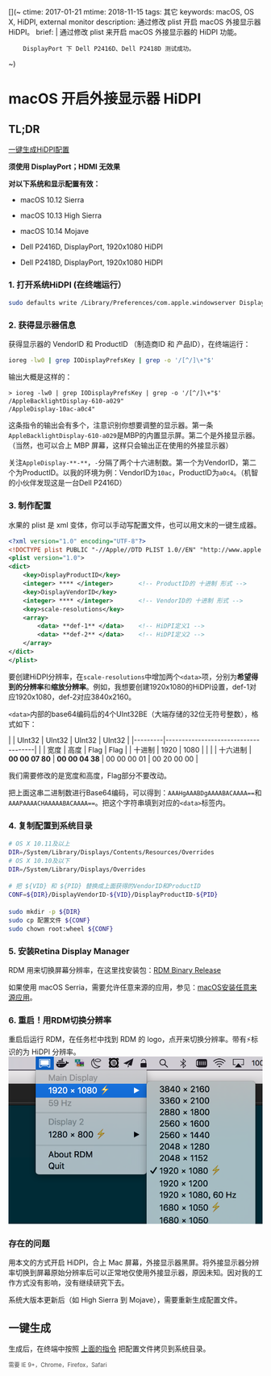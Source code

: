 [](~
    ctime: 2017-01-21
    mtime: 2018-11-15
    tags: 其它
    keywords: macOS, OS X, HiDPI, external monitor
    description: 通过修改 plist 开启 macOS 外接显示器 HiDPI。
    brief: |
        通过修改 plist 来开启 macOS 外接显示器的 HiDPI 功能。

        DisplayPort 下 Dell P2416D、Dell P2418D 测试成功。
~)

macOS 开启外接显示器 HiDPI
===

## TL;DR
[一键生成HiDPI配置](#one-key)

**须使用 DisplayPort；HDMI 无效果**

**对以下系统和显示配置有效：**

* macOS 10.12 Sierra
* macOS 10.13 High Sierra
* macOS 10.14 Mojave


* Dell P2416D, DisplayPort, 1920x1080 HiDPI
* Dell P2418D, DisplayPort, 1920x1080 HiDPI


### 1. 打开系统HiDPI (在终端运行）
```bash
sudo defaults write /Library/Preferences/com.apple.windowserver DisplayResolutionEnabled -bool YES
```

### 2. 获得显示器信息

获得显示器的 VendorID 和 ProductID （制造商ID 和 产品ID），在终端运行：

```bash
ioreg -lw0 | grep IODisplayPrefsKey | grep -o '/[^/]\+"$'
```

输出大概是这样的：
```text
> ioreg -lw0 | grep IODisplayPrefsKey | grep -o '/[^/]\+"$'
/AppleBacklightDisplay-610-a029"
/AppleDisplay-10ac-a0c4"
```

这条指令的输出会有多个，注意识别你想要调整的显示器。第一条`AppleBacklightDisplay-610-a029`是MBP的内置显示屏。第二个是外接显示器。（当然，也可以合上 MBP 屏幕，这样只会输出正在使用的外接显示器）

关注`AppleDisplay-**-**`，`-`分隔了两个十六进制数。第一个为VendorID，第二个为ProductID。以我的环境为例：VendorID为`10ac`，ProductID为`a0c4`。（机智的小伙伴发现这是一台Dell P2416D）

### 3. 制作配置
水果的 plist 是 xml 变体，你可以手动写配置文件，也可以用文末的一键生成器。

```xml
<?xml version="1.0" encoding="UTF-8"?>
<!DOCTYPE plist PUBLIC "-//Apple//DTD PLIST 1.0//EN" "http://www.apple.com/DTDs/PropertyList-1.0.dtd">
<plist version="1.0">
<dict>
    <key>DisplayProductID</key>
    <integer> **** </integer>       <!-- ProductID的 十进制 形式 -->
    <key>DisplayVendorID</key>
    <integer> **** </integer>       <!-- VendorID的 十进制 形式 -->
    <key>scale-resolutions</key>
    <array>
        <data> **def-1** </data>    <!-- HiDPI定义1 -->
        <data> **def-2** </data>    <!-- HiDPI定义2 -->
    </array>
</dict>
</plist>
```

要创建HiDPI分辨率，在`scale-resolutions`中增加两个`<data>`项，分别为**希望得到的分辨率**和**缩放分辨率**。例如，我想要创建1920x1080的HiDPI设置，def-1对应1920x1080，def-2对应3840x2160。

`<data>`内部的base64编码后的4个UInt32BE（大端存储的32位无符号整数），格式如下：

|         | UInt32 | UInt32 | UInt32 | UInt32   |
|---------|-------------------------------------|
|         |  宽度  |  高度  |  Flag   |  Flag    |
| 十进制   | 1920  | 1080   |         |          |
| 十六进制 | **00 00 07 80** | **00 00 04 38** | 00 00 00 01 | 00 20 00 00 |

我们需要修改的是宽度和高度，Flag部分不要改动。

把上面这串二进制数进行Base64编码，可以得到：`AAAHgAAABDgAAAABACAAAA==`和`AAAPAAAACHAAAAABACAAAA==`。把这个字符串填到对应的`<data>`标签内。


[](< #copy-conf >)
### 4. 复制配置到系统目录
```bash
# OS X 10.11及以上
DIR=/System/Library/Displays/Contents/Resources/Overrides
# OS X 10.10及以下
DIR=/System/Library/Displays/Overrides

# 把 ${VID} 和 ${PID} 替换成上面获得的VendorID和ProductID
CONF=${DIR}/DisplayVendorID-${VID}/DisplayProductID-${PID}

sudo mkdir -p ${DIR}
sudo cp 配置文件 ${CONF}
sudo chown root:wheel ${CONF}
```

### 5. 安装Retina Display Manager
RDM 用来切换屏幕分辨率，在这里找安装包：[RDM Binary Release](http://avi.alkalay.net/software/RDM/)

如果使用 macOS Serria，需要允许任意来源的应用，参见：[macOS安装任意来源应用](http://osxdaily.com/2016/09/27/allow-apps-from-anywhere-macos-gatekeeper/)。

### 6. 重启！用RDM切换分辨率
重启后运行 RDM，在任务栏中找到 RDM 的 logo，点开来切换分辨率。带有⚡️标识的为 HiDPI 分辨率。
![RDM Screenshot](./RDM-screenshot.png)

### 存在的问题
用本文的方式开启 HiDPI，合上 Mac 屏幕，外接显示器黑屏。将外接显示器分辨率切换到屏幕原始分辨率后可以正常地仅使用外接显示器，原因未知。因对我的工作方式没有影响，没有继续研究下去。

系统大版本更新后（如 High Sierra 到 Mojave），需要重新生成配置文件。

[](< #one-key >)
## 一键生成

生成后，在终端中按照 [上面的指令](#copy-conf) 把配置文件拷贝到系统目录。

<div class="hint">需要 IE 9+，Chrome，Firefox，Safari</div><div id="onekey-gen"></div>

<style>
.hint {
  margin: .5em 0;
  font-size: 80%;
  font-weight: initial;
  opacity: 0.8;
}
</style>

<script>
'use strict'
;(function(){

var PLACEHOLDER = '1920 1080, 1600 900'
var STYLE_FORM = { display: 'inline-block' }
var STYLE_LABEL = { display: 'block' }
var STYLE_FIELD_NAME_INLINE = { display: 'inline-block', width: '10ch', textAlign: 'right', marginRight: '1ch' }
var STYLE_BUTTON = { display: 'block', height: '2em', padding: '0 2ch', margin: '.5em auto', textAlign: 'center', cursor: 'pointer' }
var STYLE_RESOLUTION_LIST = { width: '40ch', maxWidth: '100%' }

function $(sel) {
    return document.querySelector(sel)
}

function createStyleString(style) {
    function camelCaseToHyphen(str) { return str.replace(/[A-Z]/, function(r) { return '-'+r.toLowerCase() }) }
    var decls = []
    for (var key in style)
        decls.push( camelCaseToHyphen(key) + ':' + style[key] )
    return decls.join('; ')
}

function $el(decl, refs, models) {
    refs = refs || {}
    models = models || {}

    var tag = decl.tag || 'div'
    var html = decl.html
    var children = decl.children || []
    var classes = decl.class || decl.classes || []
    var attrs = decl.attrs || {}
    var ref = decl.ref
    var model = decl.model
    var style = decl.style || {}

    var el = document.createElement(tag)

    if (classes)
        attrs.class = typeof classes === 'string' ? classes : classes.join(' ')

    if (style)
        attrs.style = createStyleString(style)

    for (var key in attrs)
        el.setAttribute(key, String(attrs[key]))

    if (html)
        el.innerHTML = html
    else
        children.forEach( function(child){ el.appendChild( $el(child, refs, models) ) } )

    if (ref)
        refs[ref] = el

    if (model)
        el.addEventListener('input', function(e) { models[model] = e.target.value } )

    return el
}

function saveAsFile(blob, filename) {
    if (navigator.msSaveBlob) {
        navigator.msSaveBlob(blob, filename)
    } else {
        var link = document.createElement('a')
        var url = URL.createObjectURL(blob)
        link.setAttribute('href', url)
        link.setAttribute('download', filename)
        link.style.display = 'none'
        document.body.appendChild(link)
        link.click()
        document.body.removeChild(link)
    }
}

document.addEventListener('DOMContentLoaded', function() {
    console.log('onekey-gen: injecting')

    var refs = {}, models = {}

    // initialize
    $('#onekey-gen').appendChild( $el({
        tag: 'form',
        style: STYLE_FORM,
        children: [
            { tag: 'label',
              style: STYLE_LABEL,
              children: [
                  { tag: 'span', style: STYLE_FIELD_NAME_INLINE, html: 'VendorID' },
                  { tag: 'input', model: 'vid', attrs: { placeholder: '10ac', type: 'text', maxlength: 4 } }
              ]
            },
            { tag: 'label',
              style: STYLE_LABEL,
              children: [
                  { tag: 'span', style: STYLE_FIELD_NAME_INLINE, html: 'ProductID' },
                  { tag: 'input', model: 'pid', attrs: { placeholder: 'a0c4', type: 'text', maxlength: 4 } }
              ]
            },
            { tag: 'label',
              style: STYLE_LABEL,
              children: [
                  { tag: 'span', style: STYLE_FIELD_NAME_INLINE, html: '分辨率' },
                  { tag: 'input', model: 'resolution', style: STYLE_RESOLUTION_LIST, attrs: { placeholder: PLACEHOLDER } }
              ]
            },
            { tag: 'button',
              ref: 'generate',
              style: STYLE_BUTTON,
              html: '生成&amp;下载配置'
            }
        ]
    }, refs, models) )

    function generatePlist(vid, pid, resolutions) {
        function getResolutionBase64(w, h) {
            var buf = new ArrayBuffer(16)
            var view = new DataView(buf)
            view.setUint32(0, Number(w))
            view.setUint32(4, Number(h))
            view.setUint32(8, 1)
            view.setUint32(12, 0x00200000)
            return btoa(String.fromCharCode.apply(null, new Uint8Array(buf)))
        }

        var result = ''
        function L(str) { return result = result + str + '\n' }
        L('<?xml version="1.0" encoding="UTF-8"?>')
        L('<!DOCTYPE plist PUBLIC "-//Apple//DTD PLIST 1.0//EN" "http://www.apple.com/DTDs/PropertyList-1.0.dtd">')
        L('<!-- Generated Using: ' + window.location.href + ' -->')
        L('<!-- By wacky6 -->')
        L('<plist version="1.0">')
        L('<dict>')
        L('    <key>DisplayVendorID</key>')
        L('    <integer>' + Number(vid).toString(10) + '</integer>')
        L('    <key>DisplayProductID</key>')
        L('    <integer>' + Number(pid).toString(10) + '</integer>')
        L('    <key>scale-resolutions</key>')
        L('    <array>')

        resolutions.forEach( function(res) {
            L('        <data>' + getResolutionBase64(res[0], res[1]) + '</data>    <!-- ' + res[0] + 'x' + res[1] + ' -->')
            L('        <data>' + getResolutionBase64(res[0]*2, res[1]*2) + '</data>')
        } )

        L('    </array>')
        L('</dict>')
        L('</plist>')

        return result
    }

    refs.generate.addEventListener('click', function(e) {
        e.preventDefault()

        window.ga && window.ga('send', 'event', 'Features', 'hidpi-conf-generate')

        var re_hex = /^[0-9a-z]+$/
        var re_resolution = /^([0-9]+\s+[0-9]+\s*,\s*)*[0-9]+\s+[0-9]+$/

        var _vid = (models.vid || '').toLowerCase()
        var _pid = (models.pid || '').toLowerCase()
        var _resolution = models.resolution || ''

        // check input
        if ( ! re_hex.test(_vid) )
            return alert('VendorID格式不正确')

        if ( ! re_hex.test(_pid) )
            return alert('ProductID格式不正确')

        if ( ! re_resolution.test(_resolution) )
            return alert('分辨率列表格式不正确。请用英文逗号分隔多个分辨率。')

        var vid = parseInt(_vid, 16)
        var pid = parseInt(_pid, 16)
        var resolutions = _resolution.split(/\s*[,]\s*/g).map( function(s){ return s.split(/\s+/).map( Number ) } )

        var conf = generatePlist(vid, pid, resolutions)
        var blob = new Blob( [conf], { type: 'application/x-plist' } )
        var filename = 'DisplayProductID-' + Number(pid).toString(16)

        saveAsFile(blob, filename)

        alert('配置文件已下载为：'+filename)
    })
})

})();
</script>
